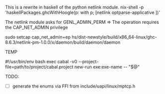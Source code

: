 
This is a rewrite in haskell of the python netlink module.
nix-shell -p 'haskellPackages.ghcWithHoogle(p: with p; [netlink optparse-applicative ])'


The netlink module asks for GENL_ADMIN_PERM => The operation requires the CAP_NET_ADMIN privilege

sudo setcap cap_net_admin+ep hs/dist-newstyle/build/x86_64-linux/ghc-8.6.3/netlink-pm-1.0.0/x/daemon/build/daemon/daemon


TEMP

#!/usr/bin/env bash
exec cabal -v0 --project-file=path/to/project/cabal.project new-run exe:exe-name -- "$@"


TODO:
- [ ] generate the enums via FFI from include/uapi/linux/mptcp.h
